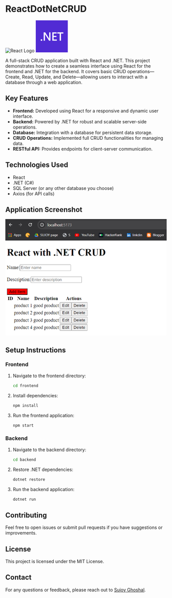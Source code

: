 # ReactDotNetCRUD

<img src="https://upload.wikimedia.org/wikipedia/commons/a/a7/React-icon.svg" alt="React Logo" height="100" width="100" /> <img src="./logo.png" alt=".NET Logo" height="100" width="100" />

A full-stack CRUD application built with React and .NET. This project demonstrates how to create a seamless interface using React for the frontend and .NET for the backend. It covers basic CRUD operations—Create, Read, Update, and Delete—allowing users to interact with a database through a web application.

## Key Features
- **Frontend:** Developed using React for a responsive and dynamic user interface.
- **Backend:** Powered by .NET for robust and scalable server-side operations.
- **Database:** Integration with a database for persistent data storage.
- **CRUD Operations:** Implemented full CRUD functionalities for managing data.
- **RESTful API:** Provides endpoints for client-server communication.

## Technologies Used
- React
- .NET (C#)
- SQL Server (or any other database you choose)
- Axios (for API calls)

## Application Screenshot
![Application Screenshot](./project.png)

## Setup Instructions

### Frontend
1. Navigate to the frontend directory:
    ```bash
    cd frontend
    ```
2. Install dependencies:
    ```bash
    npm install
    ```
3. Run the frontend application:
    ```bash
    npm start
    ```

### Backend
1. Navigate to the backend directory:
    ```bash
    cd backend
    ```
2. Restore .NET dependencies:
    ```bash
    dotnet restore
    ```
3. Run the backend application:
    ```bash
    dotnet run
    ```

## Contributing
Feel free to open issues or submit pull requests if you have suggestions or improvements.

## License
This project is licensed under the MIT License.

## Contact
For any questions or feedback, please reach out to [Sujoy Ghoshal](sujoyghoshal.vercel.app).

